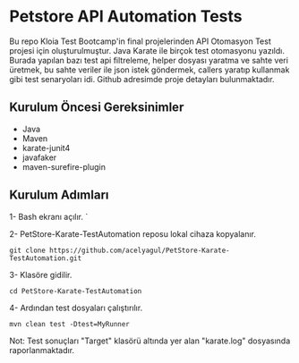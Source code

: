 # Petstore API Automation Tests

Bu repo Kloia Test Bootcamp'in final projelerinden API Otomasyon Test projesi için oluşturulmuştur. Java Karate ile birçok test otomasyonu yazıldı. Burada yapılan bazı test api filtreleme, helper dosyası yaratma ve sahte veri üretmek, bu sahte veriler ile json istek göndermek, callers yaratıp kullanmak gibi test senaryoları idi. Github adresimde proje detayları bulunmaktadır.

## Kurulum Öncesi Gereksinimler
* Java
* Maven
* karate-junit4
* javafaker
* maven-surefire-plugin

## Kurulum Adımları

1- Bash ekranı açılır.
`

2- PetStore-Karate-TestAutomation reposu lokal cihaza kopyalanır.

``` git clone https://github.com/acelyagul/PetStore-Karate-TestAutomation.git ```

3- Klasöre gidilir.

``` cd PetStore-Karate-TestAutomation ```

4- Ardından test dosyaları çalıştırılır.

``` mvn clean test -Dtest=MyRunner  ```

Not: Test sonuçları "Target" klasörü altında yer alan "karate.log" dosyasında raporlanmaktadır. 

